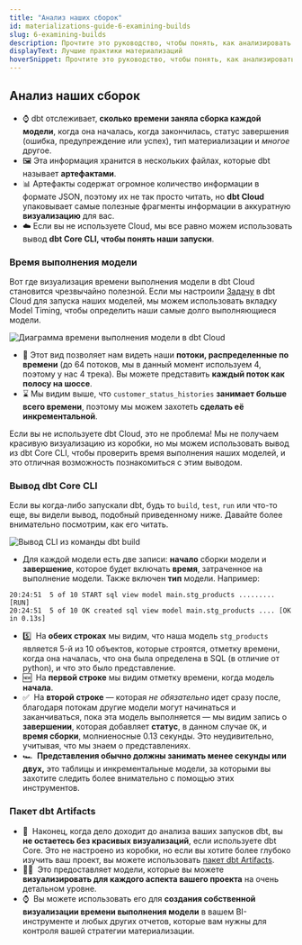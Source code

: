 ```yaml
---
title: "Анализ наших сборок"
id: materializations-guide-6-examining-builds
slug: 6-examining-builds
description: Прочтите это руководство, чтобы понять, как анализировать ваши сборки в dbt.
displayText: Лучшие практики материализаций
hoverSnippet: Прочтите это руководство, чтобы понять, как анализировать ваши сборки в dbt.
---
```


## Анализ наших сборок

- ⌚ dbt отслеживает, **сколько времени заняла сборка каждой модели**, когда она началась, когда закончилась, статус завершения (ошибка, предупреждение или успех), тип материализации и _многое_ другое.
- 🖼️ Эта информация хранится в нескольких файлах, которые dbt называет **артефактами**.
- 📊 Артефакты содержат огромное количество информации в формате JSON, поэтому их не так просто читать, но **dbt Cloud** упаковывает самые полезные фрагменты информации в аккуратную **визуализацию** для вас.
- ☁️ Если вы не используете Cloud, мы все равно можем использовать вывод **dbt Core CLI, чтобы понять наши запуски**.

### Время выполнения модели

Вот где визуализация времени выполнения модели в dbt Cloud становится чрезвычайно полезной. Если мы настроили [Задачу](/guides/bigquery) в dbt Cloud для запуска наших моделей, мы можем использовать вкладку Model Timing, чтобы определить наши самые долго выполняющиеся модели.

![Диаграмма времени выполнения модели в dbt Cloud](/img/best-practices/materializations/model-timing-diagram.png)

- 🧵 Этот вид позволяет нам видеть наши **потоки, распределенные по времени** (до 64 потоков, мы в данный момент используем 4, поэтому у нас 4 трека). Вы можете представить **каждый поток как полосу на шоссе**.
- ⌛ Мы видим выше, что `customer_status_histories` **занимает больше всего времени**, поэтому мы можем захотеть **сделать её инкрементальной**.

Если вы не используете dbt Cloud, это не проблема! Мы не получаем красивую визуализацию из коробки, но мы можем использовать вывод из dbt Core CLI, чтобы проверить время выполнения наших моделей, и это отличная возможность познакомиться с этим выводом.

### Вывод dbt Core CLI

Если вы когда-либо запускали dbt, будь то `build`, `test`, `run` или что-то еще, вы видели вывод, подобный приведенному ниже. Давайте более внимательно посмотрим, как его читать.

![Вывод CLI из команды dbt build](/img/best-practices/materializations/dbt-build-output.png)

- Для каждой модели есть две записи: **начало** сборки модели и **завершение**, которое будет включать **время**, затраченное на выполнение модели. Также включен **тип** модели. Например:

```shell
20:24:51  5 of 10 START sql view model main.stg_products ......... [RUN]
20:24:51  5 of 10 OK created sql view model main.stg_products .... [OK in 0.13s]
```

- 5️⃣  На **обеих строках** мы видим, что наша модель `stg_products` является 5-й из 10 объектов, которые строятся, отметку времени, когда она началась, что она была определена в SQL (в отличие от python), и что это было представление.
- 🆕  На **первой строке** мы видим отметку времени, когда модель **начала**.
- ✅  На **второй строке** — которая _не обязательно_ идет сразу после, благодаря потокам другие модели могут начинаться и заканчиваться, пока эта модель выполняется — мы видим запись о **завершении**, которая добавляет **статус**, в данном случае `OK`, и **время сборки**, молниеносные 0.13 секунды. Это неудивительно, учитывая, что мы знаем о представлениях.
- 🏎️  **Представления обычно должны занимать менее секунды или двух,** это таблицы и инкрементальные модели, за которыми вы захотите следить более внимательно с помощью этих инструментов.

### Пакет dbt Artifacts

- 🎨  Наконец, когда дело доходит до анализа ваших запусков dbt, вы **не остаетесь без красивых визуализаций**, если используете dbt Core. Это не настроено из коробки, но если вы хотите более глубоко изучить ваш проект, вы можете использовать [пакет dbt Artifacts](https://github.com/brooklyn-data/dbt_artifacts).
- 👩‍🎨  Это предоставляет модели, которые вы можете **визуализировать для каждого аспекта вашего проекта** на очень детальном уровне.
- ⌚  Вы можете использовать его для **создания собственной визуализации времени выполнения модели** в вашем BI-инструменте и любых других отчетов, которые вам нужны для контроля вашей стратегии материализации.